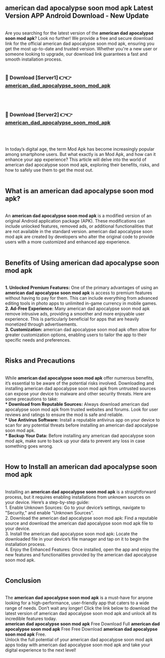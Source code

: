 ## american dad apocalypse soon mod apk Latest Version APP Android Download - New Update
<br>
Are you searching for the latest version of the <strong>american dad apocalypse soon mod apk</strong>? Look no further! We provide a free and secure download link for the official american dad apocalypse soon mod apk, ensuring you get the most up-to-date and trusted version. Whether you're a new user or someone looking to upgrade, our download link guarantees a fast and smooth installation process.
<br>
<br>
<h3>🔴 Download [Server1] 👉👉 <a href="https://modyolo.store/american+dad+apocalypse+soon+mod+apk">american_dad_apocalypse_soon_mod_apk</a></h3><br>
<br>
<h3>🔴 Download [Server2] 👉👉 <a href="https://modyolo.store/american+dad+apocalypse+soon+mod+apk">american_dad_apocalypse_soon_mod_apk</a></h3><br>
<br>
<br>
In today’s digital age, the term Mod Apk has become increasingly popular among smartphone users. But what exactly is an Mod Apk, and how can it enhance your app experience? This article will delve into the world of american dad apocalypse soon mod apk, exploring their benefits, risks, and how to safely use them to get the most out.
<br>
<br>
<h2>What is an american dad apocalypse soon mod apk?</h2>
<br>
An <strong>american dad apocalypse soon mod apk</strong> is a modified version of an original Android application package (APK). These modifications can include unlocked features, removed ads, or additional functionalities that are not available in the standard version. american dad apocalypse soon mod apk are created by developers who alter the original code to provide users with a more customized and enhanced app experience.
<br>
<br>
<h2>Benefits of Using american dad apocalypse soon mod apk</h2>
<br>
<strong> 1. Unlocked Premium Features:</strong> One of the primary advantages of using an <strong>american dad apocalypse soon mod apk</strong> is access to premium features without having to pay for them. This can include everything from advanced editing tools in photo apps to unlimited in-game currency in mobile games.
<br>
<strong> 2. Ad-Free Experience:</strong> Many american dad apocalypse soon mod apk remove intrusive ads, providing a smoother and more enjoyable user experience. This is particularly beneficial for apps that are heavily monetized through advertisements.
<br>
<strong> 3. Customization:</strong> american dad apocalypse soon mod apk often allow for greater customization options, enabling users to tailor the app to their specific needs and preferences.
<br>
<br>
<h2>Risks and Precautions</h2>
<br>
While <strong>american dad apocalypse soon mod apk</strong> offer numerous benefits, it’s essential to be aware of the potential risks involved. Downloading and installing american dad apocalypse soon mod apk from untrusted sources can expose your device to malware and other security threats. Here are some precautions to take:
<br>
<strong> * Download from Reputable Sources:</strong> Always download american dad apocalypse soon mod apk from trusted websites and forums. Look for user reviews and ratings to ensure the mod is safe and reliable.
<br>
<strong> * Use Antivirus Software:</strong> Install a reputable antivirus app on your device to scan for any potential threats before installing an american dad apocalypse soon mod apk.
<br>
<strong> * Backup Your Data:</strong> Before installing any american dad apocalypse soon mod apk, make sure to back up your data to prevent any loss in case something goes wrong.
<br>
<br>
<h2>How to Install an american dad apocalypse soon mod apk</h2>
<br>
Installing an <strong>american dad apocalypse soon mod apk</strong> is a straightforward process, but it requires enabling installations from unknown sources on your device. Here’s a step-by-step guide:
<br>
 1. Enable Unknown Sources: Go to your device’s settings, navigate to "Security," and enable "Unknown Sources".
<br>
 2. Download the american dad apocalypse soon mod apk: Find a reputable source and download the american dad apocalypse soon mod apk file to your device.
<br>
 3. Install the american dad apocalypse soon mod apk: Locate the downloaded file in your device’s file manager and tap on it to begin the installation process.
<br>
 4. Enjoy the Enhanced Features: Once installed, open the app and enjoy the new features and functionalities provided by the american dad apocalypse soon mod apk.
<br>
<br>
<h2><strong>Conclusion</strong></h2>
<br>
The <strong>american dad apocalypse soon mod apk</strong> is a must-have for anyone looking for a high-performance, user-friendly app that caters to a wide range of needs. Don’t wait any longer! Click the link below to download the latest version of american dad apocalypse soon mod apk and unlock all its incredible features today.
<br>
<strong>american dad apocalypse soon mod apk</strong> Free Download Full <strong>american dad apocalypse soon mod apk</strong> Free Free Download <strong>american dad apocalypse soon mod apk</strong> Free.
<br>
Unlock the full potential of your american dad apocalypse soon mod apk apps today with american dad apocalypse soon mod apk and take your digital experience to the next level!